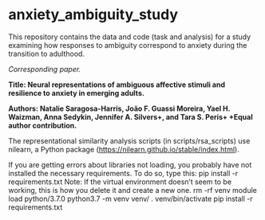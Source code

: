# anxiety_ambiguity_study
This repository contains the data and code (task and analysis) for a study examining how responses to ambiguity correspond to anxiety during the transition to adulthood.

*Corresponding paper.*

**Title: Neural representations of ambiguous affective stimuli and resilience to anxiety in emerging adults.**

**Authors: Natalie Saragosa-Harris, João F. Guassi Moreira, Yael H. Waizman, Anna Sedykin, Jennifer A. Silvers+, and Tara S. Peris+
+Equal author contribution.**


The representational similarity analysis scripts (in scripts/rsa_scripts) use nilearn, a Python package (https://nilearn.github.io/stable/index.html).

If you are getting errors about libraries not loading, you probably have not installed the necessary requirements. To do so, type this: pip install -r requirements.txt
Note: If the virtual environment doesn’t seem to be working, this is how you delete it and create a new one. rm -rf venv module load python/3.7.0 python3.7 -m venv venv/ . venv/bin/activate pip install -r requirements.txt
